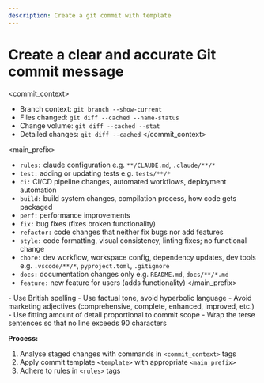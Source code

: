 ```yaml
---
description: Create a git commit with template
---
```


# Create a clear and accurate Git commit message

<commit_context>

- Branch context: `git branch --show-current`
- Files changed: `git diff --cached --name-status`
- Change volume: `git diff --cached --stat`
- Detailed changes: `git diff --cached`
</commit_context>

<template>

[main_prefix]: [brief main summary in imperative mood]

[Logical Group Name 1]:

- [Significant changes and impact over minor details]
- ["Just enough detail" for collective project evolution]

[Logical Group Name n (if needed)]:

- [etc.]

[2-3 terse sentences of why / benefit / impact. Wrap at 90 characters]

</template>

<main_prefix>

- `rules:` claude configuration e.g. `**/CLAUDE.md`, `.claude/**/*`
- `test:` adding or updating tests e.g. `tests/**/*`
- `ci:` CI/CD pipeline changes, automated workflows, deployment automation
- `build:` build system changes, compilation process, how code gets packaged
- `perf:` performance improvements
- `fix:` bug fixes (fixes broken functionality)
- `refactor:` code changes that neither fix bugs nor add features
- `style:` code formatting, visual consistency, linting fixes; no functional change
- `chore:` dev workflow, workspace config, dependency updates, dev tools e.g. `.vscode/**/*`, `pyproject.toml`, `.gitignore`
- `docs:` documentation changes only e.g. `README.md`, `docs/**/*.md`
- `feature:` new feature for users (adds functionality)
</main_prefix>

<rules>
- Use British spelling
- Use factual tone, avoid hyperbolic language
- Avoid marketing adjectives (comprehensive, complete, enhanced, improved, etc.)
- Use fitting amount of detail proportional to commit scope
- Wrap the terse sentences so that no line exceeds 90 characters
</rules>

**Process:**

1. Analyse staged changes with commands in `<commit_context>` tags
2. Apply commit template `<template>` with appropriate `<main_prefix>`
3. Adhere to rules in `<rules>` tags
